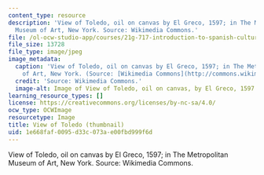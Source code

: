 ```yaml
---
content_type: resource
description: 'View of Toledo, oil on canvas by El Greco, 1597; in The Metropolitan
  Museum of Art, New York. Source: Wikimedia Commons.'
file: /ol-ocw-studio-app/courses/21g-717-introduction-to-spanish-culture-fall-2004/1e668faf0095d33c073ae00fbd999f6d_21g-717f04-th.jpg
file_size: 13728
file_type: image/jpeg
image_metadata:
  caption: 'View of Toledo, oil on canvas by El Greco, 1597; in The Metropolitan Museum
    of Art, New York. (Source: [Wikimedia Commons](http://commons.wikimedia.org/wiki/Image:El_Greco_View_of_Toledo.jpg).)'
  credit: 'Source: Wikimedia Commons.'
  image-alt: Image of View of Toledo, oil on canvas, by El Greco, 1597.
learning_resource_types: []
license: https://creativecommons.org/licenses/by-nc-sa/4.0/
ocw_type: OCWImage
resourcetype: Image
title: View of Toledo (thumbnail)
uid: 1e668faf-0095-d33c-073a-e00fbd999f6d
---
```

View of Toledo, oil on canvas by El Greco, 1597; in The Metropolitan Museum of Art, New York. Source: Wikimedia Commons.
